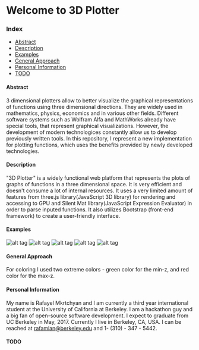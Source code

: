 # Welcome to 3D Plotter

### Index
* [Abstract](https://github.com/MicBrain/3D-Plotter/blob/master/README.md#abstract)
* [Description](https://github.com/MicBrain/3D-Plotter/blob/master/README.md#description)
* [Examples](https://github.com/MicBrain/3D-Plotter/blob/master/README.md#examples)
* [General Approach](https://github.com/MicBrain/3D-Plotter/blob/master/README.md#general-approach)
* [Personal Information](https://github.com/MicBrain/3D-Plotter/blob/master/README.md#personal-information)
* [TODO](https://github.com/MicBrain/3D-Plotter/blob/master/README.md#todo)

#### Abstract
   3 dimensional plotters allow to better visualize the graphical representations of functions using three dimensional directions. They are widely used in mathematics, physics, economics and in various other fields. Different software systems such as Wolfram Alfa and MathWorks already have special tools, that represent graphical visualizations. However, the development of modern technologices constantly allow us to develop previously written tools. In this repository, I represent a new implementation for plotting functions, which uses the benefits provided by newly developed technologies. 

#### Description
   "3D Plotter" is a widely functional web platform that represents the plots of graphs of functions in a three dimensional space. It is very efficient and doesn't consume a lot of internal resources. It uses a very limited amount of features from three.js library(JavaScript 3D library) for rendering and accessing to GPU and Silent Mat library(JavaScript Expression Evaluator) in order to parse inputed functions. It also utilizes Bootstrap (front-end framework) to create a user-friendly interface.
   
#### Examples
![alt tag](https://cloud.githubusercontent.com/assets/5885065/10864869/96cb8256-7fb8-11e5-9cbd-fbbfb11d7d43.png)
![alt tag](https://cloud.githubusercontent.com/assets/5885065/10864967/07827fa2-7fbb-11e5-80c8-631769c5a1b7.png)
![alt tag](https://cloud.githubusercontent.com/assets/5885065/10865025/30f3ff2c-7fbc-11e5-88ee-1364ff9c1ff2.png)
![alt tag](https://cloud.githubusercontent.com/assets/5885065/10865050/bcdc9468-7fbc-11e5-9b74-7eb3cb74d682.png)
![alt tag](https://cloud.githubusercontent.com/assets/5885065/10865069/4dcdb16e-7fbd-11e5-8a4f-9a02c472244b.png)

#### General Approach
   For coloring I used two extreme colors - green color for the min-z, and red color for the max-z.

#### Personal Information
My name is Rafayel Mkrtchyan and I am currently a third year international student at the University of California at Berkeley. I am a hackathon guy and a big fan of open-source software development. I expect to graduate from UC Berkeley in May, 2017. Currently I live in Berkeley, CA, USA. I can be reached at rafamian@berkeley.edu and 1- (310) - 347 - 5442.

#### TODO
